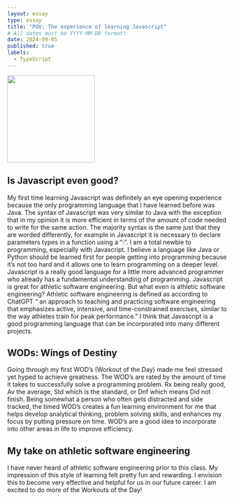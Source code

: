```yaml
---
layout: essay
type: essay
title: "POV: The experience of learning Javascript"
# All dates must be YYYY-MM-DD format!
date: 2024-09-05
published: true
labels:
  - TypeScript
---
```


<img width="200px" class="rounded float-start pe-4" src="../1_LyZcwuLWv2FArOumCxobpA.png/">


## Is Javascript even good?
My first time learning Javascript was definitely an eye opening experience because the only programming language that I have learned before was Java. The syntax of Javascript was very similar to Java with the exception that in my opinion it is more efficient in terms of the amount of code needed to write for the same action. The majority syntax is the same just that they are worded differently, for example in Javascript it is necessary to declare parameters types in a function using a “:”. I am a total newbie to programming, especially with Javascript. I believe a language like Java or Python should be learned first for people getting into programming because it’s not too hard and it allows one to learn programming on a deeper level. Javascript is a really good language for a little more advanced programmer who already has a fundamental understanding of programming. Javascript is great for athletic software engineering. But what even is athletic software engineering? Athletic software engineering is defined as according to ChatGPT “ an approach to teaching and practicing software engineering that emphasizes active, intensive, and time-constrained exercises, similar to the way athletes train for peak performance.” I think that Javascript is a good programming language that can be incorporated into many different projects. 

## WODs: Wings of Destiny
Going through my first WOD’s (Workout of the Day) made me feel stressed yet hyped to achieve greatness. The WOD’s are rated by the amount of time it takes to successfully solve a programming problem. Rx being really good, Av the average, Std which is the standard, or Dnf which means Did not finish. Being somewhat a person who often gets distracted and side tracked, the timed WOD’s creates a fun learning environment for me that helps develop analytical thinking, problem solving skills, and enhances my focus by putting pressure on time. WOD’s are a good idea to incorporate into other areas in life to improve efficiency. 

## My take on athletic software engineering
I have never heard of athletic software engineering prior to this class. My impression of this style of learning felt pretty fun and rewarding. I envision this to become very effective and helpful for us in our future career. I am excited to do more of the Workouts of the Day!
